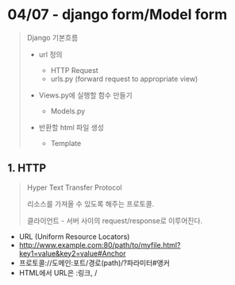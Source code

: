 # 04/07 - django form/Model form

> Django 기본흐름
>
> - url 정의
>   - HTTP Request
>   - urls.py (forward request to appropriate view)
> - Views.py에 실행할 함수 만들기
>   - Models.py
>
> - 반환할 html 파일 생성
>   - Template



## 1. HTTP

> Hyper Text Transfer Protocol
>
> 리소스를 가져올 수 있도록 해주는 프로토콜.
>
> 클라이언트 - 서버 사이의 request/response로 이루어진다.

- URL (Uniform Resource Locators)
- http://www.example.com:80/path/to/myfile.html?key1=value&key2=value#Anchor
- 프로토콜://도메인:포트/경로(path)/?파라미터#앵커
- HTML에서 URL은 <a>:링크, <link>/<script>: 문서의 연결, <img>/<video>/<audio>: 미디어 <iframe> 등에 사용

### 1.1) HTTP 요청 메세지 (Request)

- Method - GET/POST
- Path - HTTP
- Version of protocol - 1.1
- Header - Host: url, Accepted-Language:ko-kr

HTTP 메서드

> GET: 특정 리소스의 표시
>
> - <a>태그 <form> 및 브라우저에서 주소창을 보내는 요청 등
> - URL을 활용하여 데이터를 전송함. 크기 제안 및 보안 이슈가 있음
>
> POST: 특정 리소스에 제출(서버의 상태 변화)
>
> - 보통 HTML Form을 통해 서버에 전송하며, 서버의 변경사항을 만듦
> - HTTP 요청 메세지의 body에 데이터를 전송.



### 1.2) HTTP 응답 메세지 (Response)

- Version of the protocol
- Status code
- Status message
- Headers

> Status Code
>
> - 200번대(성공)
>   - 200 OK
> - 300번대 (redirect)
>   - 301 Moved Permanently
>   - 302 Found
>
> - 400번대 (사용자 잘못)
>   - 400 Bad Request
>   - 401 Unauthorized
>   - 403 Forbidden
>   - 404 Not Found
>   - 405 Method Not allowed
> - 500번대 (개발자 잘못)
>   - ㅠㅠ



## 2. Form / Model Form

> Django에 꽃이 있다면 여기라고 생각할만큼 중요하다.



### 1) 기본 셋팅

### 1-1) startproject

```bash
$ django-admin startproject djnago_form
$ cd django_form
```

### 1-2) settings.py

```python
ALLOWED_HOSTS = ['*'] # 나중에 LOCAL_HOST만 추가해주어야 한다.
LANGUAGE_CODE = 'ko-kr'
TIMEZ_ZONE = 'Asia/Seoul'
```

### 1-3) vi .gitignore

```visual basic
db,sqlite3
__pycache__/
*.pyc
```

### 1-4) migrate

```bash
$python manage.py migrate
$python manage.py showmigrate
$python manage.py startapp articles
```



이후 실습은 code에서 직접..


